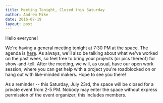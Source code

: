 ```yaml
---
title: Meeting Tonight, Closed this Saturday
author: Andrew Mike
date: 2016-07-19
layout: post
---
```


Hello everyone!

We're having a general meeting tonight at 7:30 PM at the space. The agenda is [here](https://wiki.hacksburg.org/meetings:2016-07-19_general_meeting). As always, we'll also be talking about what we've worked on the past week, so feel free to bring your projects (or pics thereof) for show-and-tell. After the meeting, we will, as usual, have our open work session, where you can get help with a project you're roadblocked on or hang out with like-minded makers. Hope to see you there!

As a reminder -- this Saturday, July 23rd, the space will be closed for a private event from 2-5 PM. Nobody may enter the space without express permission of the event organizer; this includes members.
